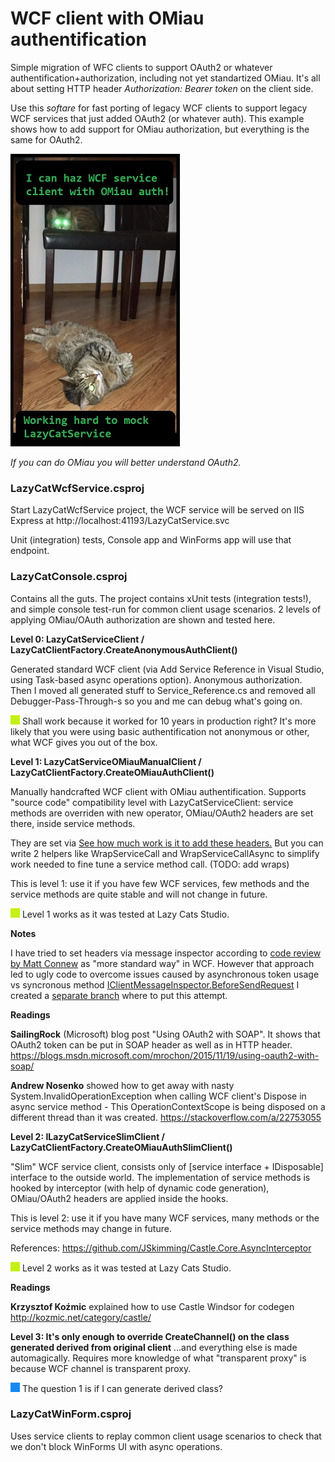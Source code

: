 # WCF client with OMiau authentification
Simple migration of WFC clients to support OAuth2 or whatever authentification+authorization,
including not yet standartized OMiau. It's all about setting
HTTP header _Authorization: Bearer token_ on the client side.

Use this _softare_ for fast porting of legacy WCF clients to support legacy WCF services that just
added OAuth2 (or whatever auth).
This example shows how to add support for OMiau authorization, but everything is
the same for OAuth2.

![In Lazy Cats Studio office](./AssEtc-s/WcfOMiau.jpg)

_If you can do OMiau you will better understand OAuth2._

### LazyCatWcfService.csproj
Start LazyCatWcfService project, the WCF service will be served on IIS Express at
http://localhost:41193/LazyCatService.svc

Unit (integration) tests, Console app and WinForms app will use that endpoint.

### LazyCatConsole.csproj
Contains all the guts.
The project contains xUnit tests (integration tests!), and simple console test-run
for common client usage scenarios.
2 levels of applying OMiau/OAuth authorization are shown and tested here.

__Level 0: LazyCatServiceClient / LazyCatClientFactory.CreateAnonymousAuthClient()__

Generated standard WCF client (via Add Service Reference in Visual Studio,
using Task-based async operations option). Anonymous authorization.
Then I moved all generated stuff to Service_Reference.cs and removed all
Debugger-Pass-Through-s so you and me can debug what's going on.

![](./AssEtc-s/green-box.png) Shall work because it worked for 10 years in production right?
It's more likely that you were using basic authentification not anonymous or other,
what WCF gives you out of the box.

__Level 1: LazyCatServiceOMiauManualClient / LazyCatClientFactory.CreateOMiauAuthClient()__

Manually handcrafted WCF client with OMiau authentification. Supports "source code" 
compatibility level with LazyCatServiceClient: service methods are overriden
with new operator, OMiau/OAuth2 headers are set there, inside service methods.

They are set via 
[See how much work is it to add these headers.](src/LazyCatWcfService/LazyCatConsole/LazyCatServiceOMiauManualClient.cs)
But you can write 2 helpers like WrapServiceCall and WrapServiceCallAsync to simplify work
needed to fine tune a service method call. (TODO: add wraps)

This is level 1: use it if you have few WCF services, few methods and the service
methods are quite stable and will not change in future.

![](./AssEtc-s/green-box.png) Level 1 works as it was tested at Lazy Cats Studio.

__Notes__

I have tried to set headers via message inspector according to
[code review by Matt Connew](https://github.com/dotnet/wcf/issues/3472#issuecomment-478127943)
as "more standard way" in WCF. However that approach led to ugly code to overcome issues caused
by asynchronous token usage vs syncronous method
[IClientMessageInspector.BeforeSendRequest](https://docs.microsoft.com/en-us/dotnet/api/system.servicemodel.dispatcher.iclientmessageinspector.beforesendrequest?view=netframework-4.7.2)
I created a [separate branch](https://github.com/r-pankevicius/WcfClientWithOMiauAuthentification/tree/Pass-token-via-message-inspector)
where to put this attempt.

__Readings__

__SailingRock__ (Microsoft) blog post "Using OAuth2 with SOAP". It shows that OAuth2 token can be put
in SOAP header as well as in HTTP header.
https://blogs.msdn.microsoft.com/mrochon/2015/11/19/using-oauth2-with-soap/

__Andrew Nosenko__ showed how to get away with nasty System.InvalidOperationException when calling WCF client's
Dispose in async service method - This OperationContextScope is being disposed on a different thread than it was created.
https://stackoverflow.com/a/22753055

__Level 2: ILazyCatServiceSlimClient / LazyCatClientFactory.CreateOMiauAuthSlimClient()__

"Slim" WCF service client, consists only of [service interface + IDisposable] interface to
the outside world. The implementation of service methods is hooked by interceptor
(with help of dynamic code generation), OMiau/OAuth2 headers are applied inside the hooks.

This is level 2: use it if you have many WCF services, many methods or the service methods
may change in future.

References:
https://github.com/JSkimming/Castle.Core.AsyncInterceptor

![](./AssEtc-s/green-box.png) Level 2 works as it was tested at Lazy Cats Studio.

__Readings__

__Krzysztof Koźmic__ explained how to use Castle Windsor for codegen
http://kozmic.net/category/castle/

__Level 3: It's only enough to override CreateChannel() on the class generated derived from original client__
...and everything else is made automagically. Requires more knowledge of what "transparent proxy" is
because WCF channel is transparent proxy.

![](./AssEtc-s/blue-box.png) The question 1 is if I can generate derived class?

### LazyCatWinForm.csproj
Uses service clients to replay common client usage scenarios to check that
we don't block WinForms UI with async operations.



